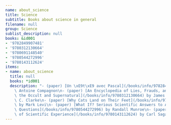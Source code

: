```yaml
---
name: about_science
title: Science
subtitle: Books about science in general
filename: null
group: Science
sublist_description: null
books: &id001
- '9782849907481'
- '9780312130664'
- '9780691148540'
- '9780544272996'
- '9780143112624'
items:
- name: about_science
  title: null
  books: *id001
  description: "- (paper) [Un \xE9t\xE9 avec Pascal](/books/info/9782849907481) by\
    \ Antoine Compagnon\n- (paper) [An Encyclopedia of Lies, Frauds, and Hoaxes of\
    \ the Occult and Supernatural](/books/info/9780312130664) by James Randi, Arthur\
    \ C. Clarke\n- (paper) [Why Cats Land on Their Feet](/books/info/9780691148540)\
    \ by Mark Levi\n- (paper) [What If? Serious Scientific Answers to Absurd Hypothetical\
    \ Questions](/books/info/9780544272996) by Randall Munroe\n- (paper) [The Varieties\
    \ of Scientific Experience](/books/info/9780143112624) by Carl Sagan"
---
```




